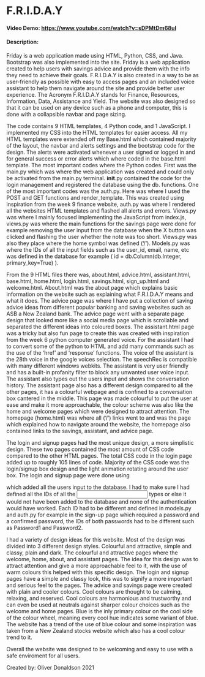 # F.R.I.D.A.Y
#### Video Demo:  <https://www.youtube.com/watch?v=sDPMtDm68uI>
#### Description: 
Friday is a web application made using HTML, Python, CSS, and Java. Bootstrap was also implemented into the site. Friday is a web application created to help users with savings advice and provide them with the info they need to achieve their goals. F.R.I.D.A.Y is also created in a way to be as user-friendly as possible with easy to access pages and an included voice assistant to help them navigate around the site and provide better user experience. The Acronym F.R.I.D.A.Y stands for Finance, Resources, Information, Data, Assistance and Yield. The website was also designed so that it can be used on any device such as a phone and computer, this is done with a collapsible navbar and page sizing.

The code contains 9 HTML templates, 4 Python code, and 1 JavaScript. I implemented my CSS into the HTML templates for easier access. All my HTML templates were extended off my Base.html which contained majority of the layout, the navbar and alerts settings and the bootstrap code for the design. The alerts were activated whenever a user signed or logged in and for general success or error alerts which where coded in the base.html template. The most important codes where the Python codes. First was the main.py which was where the web application was created and could only be activated from the main.py terminal. __init__.py contained the code for the login management and registered the database using the db. functions. One of the most important codes was the auth.py. Here was where I used the POST and GET functions and render_template. This was created using inspiration from the week 9 finance website, auth.py was where I rendered all the websites HTML templates and flashed all alerts and errors. Views.py was where I mainly focused implementing the JavaScript from index.js, views.py was where the main functions for the savings page were done for example removing the user input from the database when the X button was clicked and flashing the user whether the note was too short. Views.py was also they place where the home symbol was defined (‘/’). Models.py was where the IDs of all the input fields such as the user_id, email, name, etc was defined in the database for example ( id = db.Column(db.Integer, primary_key=True) ).  

From the 9 HTML files there was, about.html, advice.html, assistant.html, base.html, home.html, login.html, savings.html, sign_up.html and welcome.html. About.html was the about page which explains basic information on the website such as explaining what F.R.I.D.A.Y means and what it does. The advice page was where I have put a collection of saving advice ideas from different popular banking and saving websites such as ASB a New Zealand bank. The advice page went with a separate page design that looked more like a social media page which is scrollable and separated the different ideas into coloured boxes. The assistant.html page was a tricky but also fun page to create this was created with inspiration from the week 6 python computer generated voice. For the assistant I had to convert some of the python to HTML and add many commands such as the use of the ‘href’ and ‘response’ functions. The voice of the assistant is the 28th voice in the google voices selection. The speechRec is compatible with many different windows webkits. The assistant is very user friendly and has a built-in profanity filter to block any unwanted user voice input. The assistant also types out the users input and shows the conversation history. The assistant page also has a different design compared to all the other pages, it has a colourful webpage and is confined to a conversation box cantered in the middle. This page was made colourful to put the user at ease and make it more approachable, the colour scheme was also like the home and welcome pages which were designed to attract attention. The homepage (home.html) was where all (‘/’) links went to and was the page which explained how to navigate around the website, the homepage also contained links to the savings, assistant, and advice page.  

The login and signup pages had the most unique design, a more simplistic design. These two pages contained the most amount of CSS code compared to the other HTML pages. The total CSS code in the login page added up to roughly 105 lines of code. Majority of the CSS code was the login/signup box design and the light animation rotating around the user box. The login and signup page were done using <form method=”POST”> which added all the users input to the database. I had to make sure I had defined all the IDs of all the <input> types or else it would not have been added to the database and none of the authentication would have worked. Each ID had to be different and defined in models.py and auth.py for example in the sign-up page which required a password and a confirmed password, the IDs of both passwords had to be different such as Password1 and Password2.  

I had a variety of design ideas for this website. Most of the design was divided into 3 different design styles. Colourful and attractive, simple and classy, plain and dark. The colourful and attractive pages where the welcome, home, about, and assistant pages. The idea for this design was to attract attention and give a more approachable feel to it, with the use of warm colours this helped with this specific design. The login and signup pages have a simple and classy look, this was to signify a more important and serious feel to the pages. The advice and savings page were created with plain and cooler colours. Cool colours are thought to be calming, relaxing, and reserved. Cool colours are harmonious and trustworthy and can even be used at neutrals against sharper colour choices such as the welcome and home pages. Blue is the inly primary colour on the cool side of the colour wheel, meaning every cool hue indicates some variant of blue. The website has a trend of the use of blue colour and some inspiration was taken from a New Zealand stocks website which also has a cool colour trend to it. 

Overall the website was designed to be welcoming and easy to use with a safe enviroment for all users.

Created by: Oliver Donaldson 
  2021
